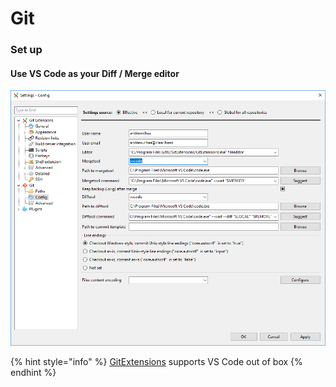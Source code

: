 # Git

### Set up

#### Use VS Code as your Diff / Merge editor

![](../.gitbook/assets/image%20%281%29.png)

{% hint style="info" %}
[GitExtensions](https://github.com/gitextensions/gitextensions) supports VS Code out of box
{% endhint %}

